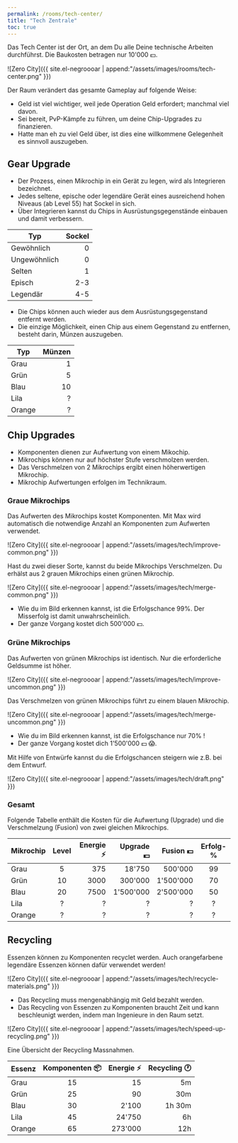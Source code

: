 ```yaml
---
permalink: /rooms/tech-center/
title: "Tech Zentrale"
toc: true
---
```


Das Tech Center ist der Ort, an dem Du alle Deine technische Arbeiten durchführst. Die Baukosten betragen nur 10'000 :dollar:.

![Zero City]({{ site.el-negroooar | append:"/assets/images/rooms/tech-center.png" }})

Der Raum verändert das gesamte Gameplay auf folgende Weise:

- Geld ist viel wichtiger, weil jede Operation Geld erfordert; manchmal viel davon.
- Sei bereit, PvP-Kämpfe zu führen, um deine Chip-Upgrades zu finanzieren.
- Hatte man eh zu viel Geld über, ist dies eine willkommene Gelegenheit es sinnvoll auszugeben.

## Gear Upgrade

- Der Prozess, einen Mikrochip in ein Gerät zu legen, wird als Integrieren bezeichnet.
- Jedes seltene, epische oder legendäre Gerät eines ausreichend hohen Niveaus (ab Level 55) hat Sockel in sich.
- Über Integrieren kannst du Chips in Ausrüstungsgegenstände einbauen und damit verbessern.

| Typ          | Sockel |
| ------------ | ------:|
| Gewöhnlich   |      0 |
| Ungewöhnlich |      0 |
| Selten       |      1 |
| Episch       |    2-3 |
| Legendär     |    4-5 |

- Die Chips können auch wieder aus dem Ausrüstungsgegenstand entfernt werden.
- Die einzige Möglichkeit, einen Chip aus einem Gegenstand zu entfernen, besteht darin, Münzen auszugeben.

| Typ    | Münzen |
| ------ | ------:|
| Grau   |      1 |
| Grün   |      5 |
| Blau   |     10 |
| Lila   |      ? |
| Orange |      ? |

## Chip Upgrades

- Komponenten dienen zur Aufwertung von einem Mikochip.
- Mikrochips können nur auf höchster Stufe verschmolzen werden.
- Das Verschmelzen von 2 Mikrochips ergibt einen höherwertigen Mikrochip.
- Mikrochip Aufwertungen erfolgen im Technikraum.

### Graue Mikrochips

Das Aufwerten des Mikrochips kostet Komponenten. Mit Max wird automatisch die notwendige Anzahl an Komponenten zum Aufwerten verwendet.

![Zero City]({{ site.el-negroooar | append:"/assets/images/tech/improve-common.png" }})

Hast du zwei dieser Sorte, kannst du beide Mikrochips Verschmelzen. Du erhälst aus 2 grauen Mikrochips einen grünen Mikrochip.

![Zero City]({{ site.el-negroooar | append:"/assets/images/tech/merge-common.png" }})

- Wie du im Bild erkennen kannst, ist die Erfolgschance 99%. Der Misserfolg ist damit unwahrscheinlich.
- Der ganze Vorgang kostet dich 500'000 :dollar:.

### Grüne Mikrochips

Das Aufwerten von grünen Mikrochips ist identisch. Nur die erforderliche Geldsumme ist höher.

![Zero City]({{ site.el-negroooar | append:"/assets/images/tech/improve-uncommon.png" }})

Das Verschmelzen von grünen Mikrochips führt zu einem blauen Mikrochip.

![Zero City]({{ site.el-negroooar | append:"/assets/images/tech/merge-uncommon.png" }})

- Wie du im Bild erkennen kannst, ist die Erfolgschance nur 70% !
- Der ganze Vorgang kostet dich 1'500'000 :dollar: :scream:.

Mit Hilfe von Entwürfe kannst du die Erfolgschancen steigern wie z.B. bei dem Entwurf.

![Zero City]({{ site.el-negroooar | append:"/assets/images/tech/draft.png" }})

### Gesamt

Folgende Tabelle enthält die Kosten für die Aufwertung (Upgrade) und die Verschmelzung (Fusion) von zwei gleichen Mikrochips.

| Mikrochip | Level | Energie :zap: | Upgrade :dollar: | Fusion :dollar: | Erfolg-% |
| --------- |:-----:| -------------:| ----------------:| ---------------:|:--------:|
| Grau      |   5   |           375 |           18'750 |         500'000 |    99    |
| Grün      |  10   |          3000 |          300'000 |       1'500'000 |    70    |
| Blau      |  20   |          7500 |        1'500'000 |       2'500'000 |    50    |
| Lila      |   ?   |             ? |                ? |               ? |    ?     |
| Orange    |   ?   |             ? |                ? |               ? |    ?     |

## Recycling

Essenzen können zu Komponenten recyclet werden. Auch orangefarbene legendäre Essenzen können dafür verwendet werden!

![Zero City]({{ site.el-negroooar | append:"/assets/images/tech/recycle-materials.png" }})

- Das Recycling muss mengenabhängig mit Geld bezahlt werden.
- Das Recycling von Essenzen zu Komponenten braucht Zeit und kann beschleunigt werden, indem man Ingenieure in den Raum setzt.

![Zero City]({{ site.el-negroooar | append:"/assets/images/tech/speed-up-recycling.png" }})

Eine Übersicht der Recycling Massnahmen.

| Essenz | Komponenten :package: | Energie :zap: | Recycling :clock1: |
| ------ |:---------------------:| -------------:| -----------------:|
| Grau   |          15           |            15 |                5m |
| Grün   |          25           |            90 |               30m |
| Blau   |          30           |         2'100 |            1h 30m |
| Lila   |          45           |        24'750 |                6h |
| Orange |          65           |       273'000 |               12h |
